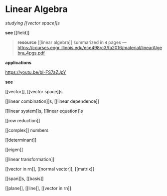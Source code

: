 # Linear Algebra

_studying [[vector space]]s_

**see** [[field]]

> **resource** [[linear algebra]] summarized in **`4`** pages &mdash; <https://courses.engr.illinois.edu/ece498rc3/fa2016/material/linearAlgebra_4pgs.pdf>

**applications**

<https://youtu.be/bI-FS7aZJpY>

**see**

[[vector]], [[vector space]]s

[[linear combination]]s, [[linear dependence]]

[[linear system]]s, [[linear equation]]s

[[row reduction]]

[[complex]] numbers

[[determinant]]

[[eigen]]

[[linear transformation]]

[[vector in rn]], [[normal vector]], [[matrix]]

[[span]]s, [[basis]]

[[plane]], [[line]], [[vector in rn]]
